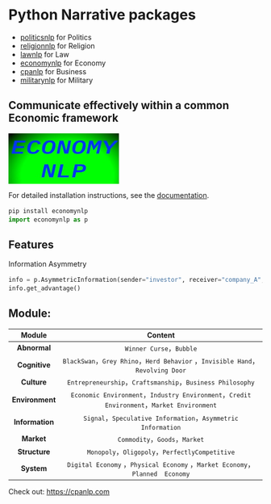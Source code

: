 # Python Narrative packages
- [politicsnlp](https://pypi.org/project/politicsnlp/) for Politics
- [religionnlp](https://pypi.org/project/religionnlp/) for Religion
- [lawnlp](https://pypi.org/project/lawnlp/) for Law
- [economynlp](https://pypi.org/project/economynlp/) for Economy
- [cpanlp](https://pypi.org/project/cpanlp/) for Business
- [militarynlp](https://pypi.org/project/militarynlp/) for Military

## Communicate effectively within a common Economic framework
  

<img src="https://raw.githubusercontent.com/python-narrative/economynlp/main/economynlp.jpg" width = "220" height = "100" alt="logo" align=center />

For detailed installation instructions, see the
[documentation](https://economynlp.com/documentation).
```python
pip install economynlp
import economynlp as p
```

## Features

Information Asymmetry
```python
info = p.AsymmetricInformation(sender="investor", receiver="company_A", message="I am very interested in investing in your business", hidden_information="I have a limited budget")
info.get_advantage()
```

## Module:

|  Module   | Content  |
|  :----:  | :----:  |
| **Abnormal**  | `Winner Curse`，`Bubble`|
| **Cognitive**  | `BlackSwan`，`Grey Rhino`，`Herd Behavior` ，`Invisible Hand`，`Revolving Door` |
| **Culture**  | `Entrepreneurship`，`Craftsmanship`，`Business Philosophy` |
| **Environment**  | `Economic Environment`，`Industry Environment`，`Credit Environment`，`Market Environment`|
| **Information**  | `Signal`，`Speculative Information`，`Asymmetric Information` |
| **Market**  | `Commodity`，`Goods`，`Market`|
| **Structure**  | `Monopoly`，`Oligopoly`，`PerfectlyCompetitive`|
| **System** |  `Digital Economy` ，`Physical Economy` ，`Market Economy`，`Planned  Economy` |


Check out: https://cpanlp.com